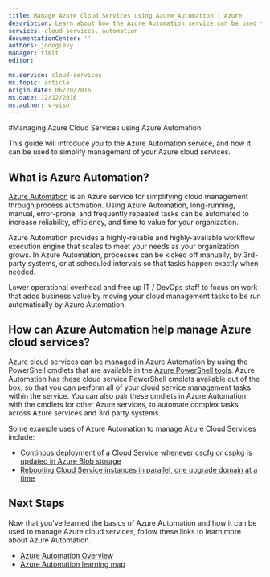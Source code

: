 ```yaml
---
title: Manage Azure Cloud Services using Azure Automation | Azure
description: Learn about how the Azure Automation service can be used to manage Azure cloud services at scale.
services: cloud-services, automation
documentationCenter: ''
authors: jodoglevy
manager: timlt
editor: ''

ms.service: cloud-services
ms.topic: article
origin.date: 06/20/2016
ms.date: 12/12/2016
ms.author: v-yiso
---
```


#Managing Azure Cloud Services using Azure Automation

This guide will introduce you to the Azure Automation service, and how it can be used to simplify management of your Azure cloud services.

## What is Azure Automation?

[Azure Automation](https://www.azure.cn/home/features/automation) is an Azure service for simplifying cloud management through process automation. Using Azure Automation, long-running, manual, error-prone, and frequently repeated tasks can be automated to increase reliability, efficiency, and time to value for your organization.

Azure Automation provides a highly-reliable and highly-available workflow execution engine that scales to meet your needs as your organization grows. In Azure Automation, processes can be kicked off manually, by 3rd-party systems, or at scheduled intervals so that tasks happen exactly when needed.

Lower operational overhead and free up IT / DevOps staff to focus on work that adds business value by moving your cloud management tasks to be run automatically by Azure Automation.

## How can Azure Automation help manage Azure cloud services?

Azure cloud services can be managed in Azure Automation by using the PowerShell cmdlets that are available in the [Azure PowerShell tools](https://msdn.microsoft.com/zh-cn/library/azure/jj156055.aspx). Azure Automation has these cloud service PowerShell cmdlets available out of the box, so that you can perform all of your cloud service management tasks within the service. You can also pair these cmdlets in Azure Automation with the cmdlets for other Azure services, to automate complex tasks across Azure services and 3rd party systems.

Some example uses of Azure Automation to manage Azure Cloud Services include:

- [Continous deployment of a Cloud Service whenever cscfg or cspkg is updated in Azure Blob storage](https://gallery.technet.microsoft.com/scriptcenter/Continuous-Deployment-of-A-eeebf3a6)
- [Rebooting Cloud Service instances in parallel, one upgrade domain at a time](https://gallery.technet.microsoft.com/scriptcenter/Reboot-Cloud-Service-PaaS-b337a06d)

## Next Steps

Now that you've learned the basics of Azure Automation and how it can be used to manage Azure cloud services, follow these links to learn more about Azure Automation.

- [Azure Automation Overview](../automation/automation-intro.md)
- [Azure Automation learning map](https://azure.microsoft.com/documentation/learning-paths/automation)